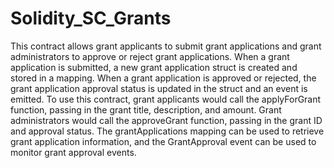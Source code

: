 # Solidity_SC_Grants
This contract allows grant applicants to submit grant applications and grant administrators to approve or reject grant applications. When a grant application is submitted, a new grant application struct is created and stored in a mapping. When a grant application is approved or rejected, the grant application approval status is updated in the struct and an event is emitted. To use this contract, grant applicants would call the applyForGrant function, passing in the grant title, description, and amount. Grant administrators would call the approveGrant function, passing in the grant ID and approval status. The grantApplications mapping can be used to retrieve grant application information, and the GrantApproval event can be used to monitor grant approval events.
